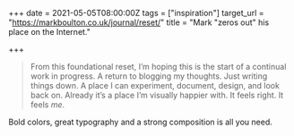 +++
date = 2021-05-05T08:00:00Z
tags = ["inspiration"]
target_url = "https://markboulton.co.uk/journal/reset/"
title = "Mark \"zeros out\" his place on the Internet."

+++
> From this foundational reset, I’m hoping this is the start of a continual work in progress. A return to blogging my thoughts. Just writing things down. A place I can experiment, document, design, and look back on. Already it’s a place I’m visually happier with. It feels right. It feels _me_.

Bold colors, great typography and a strong composition is all you need.